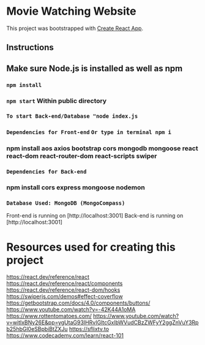 # Movie Watching Website

This project was bootstrapped with [Create React App](https://github.com/facebook/create-react-app).

## Instructions 
## Make sure Node.js is installed as well as npm
### `npm install`
### `npm start` Within public directory 
### `To start Back-end/Database "node index.js`
### `Dependencies for Front-end` `Or type in terminal npm i`
### npm install aos axios bootstrap cors mongodb mongoose react react-dom react-router-dom react-scripts swiper

### `Dependencies for Back-end`
### npm install cors express mongoose nodemon

### `Database Used: MongoDB (MongoCompass)`



Front-end is running on [http://localhost:3001]
Back-end is running on [http://localhost:3001]






# Resources used for creating this project #
https://react.dev/reference/react
https://react.dev/reference/react/components
https://react.dev/reference/react-dom/hooks
https://swiperjs.com/demos#effect-coverflow
https://getbootstrap.com/docs/4.0/components/buttons/
https://www.youtube.com/watch?v=-42K44A1oMA
https://www.rottentomatoes.com/
https://www.youtube.com/watch?v=witlxBNy26E&pp=ygUtaG93IHRvIGltcGxlbWVudCBzZWFyY2ggZnVuY3Rpb25hbGl0eSBpbiBtZXJu
https://sflixtv.to
https://www.codecademy.com/learn/react-101

